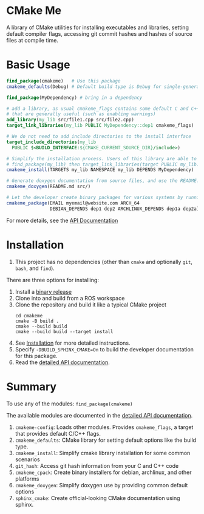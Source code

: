 # CMake Me
A library of CMake utilities for installing executables and libraries,
setting default compiler flags, accessing git commit hashes and
hashes of source files at compile time.  

# Basic Usage
```cmake
find_package(cmakeme)   # Use this package
cmakeme_defaults(Debug) # Default build type is Debug for single-generator builds

find_package(MyDependency) # bring in a dependency

# add a library, as usual cmakeme_flags contains some default C and C++ flags
# that are generally useful (such as enabling warnings)
add_library(my_lib src/file1.cpp src/file2.cpp)
target_link_libraries(my_lib PUBLIC MyDependency::dep1 cmakeme_flags)

# We do not need to add include directories to the install interface
target_include_directories(my_lib
  PUBLIC $<BUILD_INTERFACE:${CMAKE_CURRENT_SOURCE_DIR}/include>)

# Simplify the installation process. Users of this library are able to
# find_package(my_lib) then target_link_libraries(target PUBLIC my_lib::my_lib
cmakeme_install(TARGETS my_lib NAMESPACE my_lib DEPENDS MyDependency)

# Generate doxygen documentation from source files, and use the README.md as the first page
cmakeme_doxygen(README.md src/)

# Let the developer create binary packages for various systems by running `make package`
cmakeme_package(EMAIL myemail@website.com ARCH_64
                DEBIAN_DEPENDS dep1 dep2 ARCHLINUX_DEPENDS dep1a dep2a)
```
For more details, see the [API Documentation](https://omnid.github.io/cmakeme)    
# Installation
1. This project has no dependencies (other than `cmake` and optionally `git`, `bash`, and `find`).

There are three options for installing:
1. Install a [binary release](https://github.com/omnid/cmakeme/releases)
2. Clone into and build from a ROS workspace 
3. Clone the repository and build it like a typical CMake project
   ```
   cd cmakeme
   cmake -B build .
   cmake --build build
   cmake --build build --target install
   ```
4. See [Installation](https://github.com/omnid/omnid_docs/blob/master/Installation.md) for more detailed instructions.
5. Specify `-DBUILD_SPHINX_CMAKE=On` to build the developer documentation for this package.
6. Read the [detailed API documentation](https://omnid.github.io/cmakeme).    

# Summary
To use any of the modules:
`find_package(cmakeme)`

The available modules are documented in the [detailed API documentation](https://omnid.github.io/cmakeme).
1. `cmakeme-config`: Loads other modules. Provides `cmakeme_flags`, a target that provides default C/C++ flags.
2. `cmakeme_defaults`: CMake library for setting default options like the build type.
3. `cmakeme_install`: Simplify cmake library installation for some common scenarios
4. `git_hash`: Access git hash information from your C and C++ code
5. `cmakeme_cpack`: Create binary installers for debian, archlinux, and other platforms
6. `cmakeme_doxygen`: Simplify doxygen use by providing common default options
7. `sphinx_cmake`: Create official-looking CMake documentation using sphinx.

